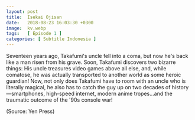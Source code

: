 ```yaml
---
layout: post
title:  Isekai Ojisan
date:   2018-08-23 16:03:30 +0300
image:  kv.webp
tags:   [ Episode 1 ]
categories: [ Subtitle Indonesia ]
---
```

Seventeen years ago, Takafumi's uncle fell into a coma, but now he's back like a man risen from his grave. Soon, Takafumi discovers two bizarre things: His uncle treasures video games above all else, and, while comatose, he was actually transported to another world as some heroic guardian! Now, not only does Takafumi have to room with an uncle who is literally magical, he also has to catch the guy up on two decades of history—smartphones, high-speed internet, modern anime tropes...and the traumatic outcome of the '90s console war!

(Source: Yen Press)
